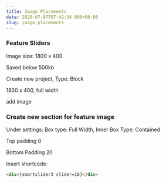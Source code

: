 ```yaml
---
title: Image Placements
date: 2020-07-07T07:42:34.000+00:00
slug: image-placements
---
```



### Feature Sliders
Image size: 1800 x 400 

Saved below 500kb

Create new project, Type: Block

1800 x 400, full width

add image

### Create new section for feature image
Under settings: Box type: Full Width, Inner Box Type: Contained

Top padding 0

Bottom Padding 20

Insert shortcode:  
```html
<div>[smartslider3 slider=16]</div>
```


